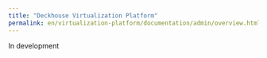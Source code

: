 ```yaml
---
title: "Deckhouse Virtualization Platform"
permalink: en/virtualization-platform/documentation/admin/overview.html
---
```


In development

